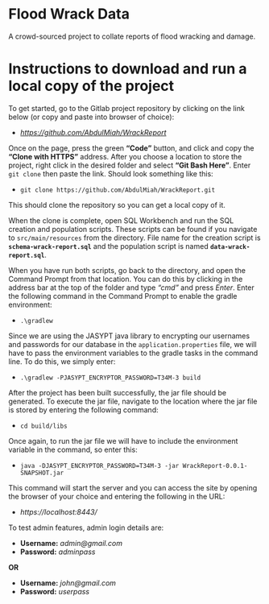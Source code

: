 # Flood Wrack Data

A crowd-sourced project to collate reports of flood wracking and damage.

# Instructions to download and run a local copy of the project

To get started, go to the Gitlab project repository by clicking on the link below (or copy and paste into browser of choice):
-	_https://github.com/AbdulMiah/WrackReport_

Once on the page, press the green **“Code”** button, and click and copy the **“Clone with HTTPS”** address. After you choose a location to store the project, right click in the desired folder and select **“Git Bash Here”**. Enter ```git clone``` then paste the link. Should look something like this:
-	```git clone https://github.com/AbdulMiah/WrackReport.git```

This should clone the repository so you can get a local copy of it. 

When the clone is complete, open SQL Workbench and run the SQL creation and population scripts. These scripts can be found if you navigate to ```src/main/resources``` from the directory. File name for the creation script is **```schema-wrack-report.sql```** and the population script is named **```data-wrack-report.sql```**.

When you have run both scripts, go back to the directory, and open the Command Prompt from that location. You can do this by clicking in the address bar at the top of the folder and type _“cmd”_ and press _Enter_. 
Enter the following command in the Command Prompt to enable the gradle environment:
-	```.\gradlew```


Since we are using the JASYPT java library to encrypting our usernames and passwords for our database in the ```application.properties``` file, we will have to pass the environment variables to the gradle tasks in the command line. To do this, we simply enter:
-	```.\gradlew -PJASYPT_ENCRYPTOR_PASSWORD=T34M-3 build```


After the project has been built successfully, the jar file should be generated. To execute the jar file, navigate to the location where the jar file is stored by entering the following command: 
-	```cd build/libs```


Once again, to run the jar file we will have to include the environment variable in the command, so enter this:
-	```java -DJASYPT_ENCRYPTOR_PASSWORD=T34M-3 -jar WrackReport-0.0.1-SNAPSHOT.jar```


This command will start the server and you can access the site by opening the browser of your choice and entering the following in the URL:
-	_https://localhost:8443/_


To test admin features, admin login details are:
-	**Username:** _admin@gmail.com_
-	**Password:** _adminpass_

**OR**

-	**Username:** _john@gmail.com_
-	**Password:** _userpass_
